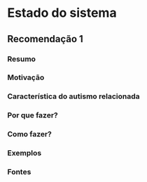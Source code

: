 # Estado do sistema

## Recomendação 1

### Resumo

### Motivação

### Característica do autismo relacionada

### Por que fazer?

### Como fazer?

### Exemplos

### Fontes